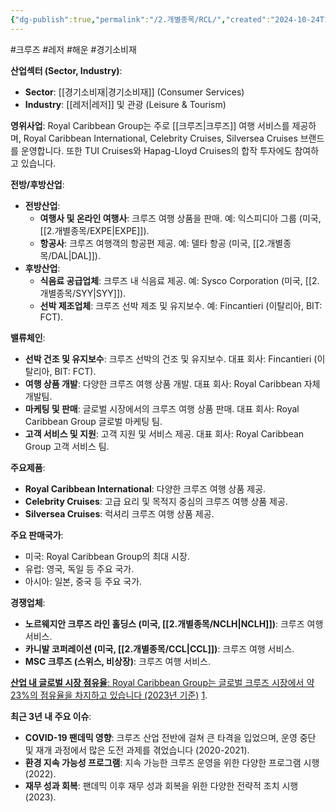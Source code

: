 ```yaml
---
{"dg-publish":true,"permalink":"/2.개별종목/RCL/","created":"2024-10-24T10:31:19.583+09:00","updated":"2025-06-03T20:06:00.904+09:00"}
---
```


#크루즈 #레저 #해운 #경기소비재 

**산업섹터 (Sector, Industry)**:

- **Sector**: [[경기소비재\|경기소비재]] (Consumer Services)
- **Industry**: [[레저\|레저]] 및 관광 (Leisure & Tourism)

**영위사업**: Royal Caribbean Group는 주로 [[크루즈\|크루즈]] 여행 서비스를 제공하며, Royal Caribbean International, Celebrity Cruises, Silversea Cruises 브랜드를 운영합니다. 또한 TUI Cruises와 Hapag-Lloyd Cruises의 합작 투자에도 참여하고 있습니다.

**전방/후방산업**:

- **전방산업**:
    - **여행사 및 온라인 여행사**: 크루즈 여행 상품을 판매. 예: 익스피디아 그룹 (미국, [[2.개별종목/EXPE\|EXPE]]).
    - **항공사**: 크루즈 여행객의 항공편 제공. 예: 델타 항공 (미국, [[2.개별종목/DAL\|DAL]]).
- **후방산업**:
    - **식음료 공급업체**: 크루즈 내 식음료 제공. 예: Sysco Corporation (미국, [[2.개별종목/SYY\|SYY]]).
    - **선박 제조업체**: 크루즈 선박 제조 및 유지보수. 예: Fincantieri (이탈리아, BIT: FCT).

**밸류체인**:

- **선박 건조 및 유지보수**: 크루즈 선박의 건조 및 유지보수. 대표 회사: Fincantieri (이탈리아, BIT: FCT).
- **여행 상품 개발**: 다양한 크루즈 여행 상품 개발. 대표 회사: Royal Caribbean 자체 개발팀.
- **마케팅 및 판매**: 글로벌 시장에서의 크루즈 여행 상품 판매. 대표 회사: Royal Caribbean Group 글로벌 마케팅 팀.
- **고객 서비스 및 지원**: 고객 지원 및 서비스 제공. 대표 회사: Royal Caribbean Group 고객 서비스 팀.

**주요제품**:

- **Royal Caribbean International**: 다양한 크루즈 여행 상품 제공.
- **Celebrity Cruises**: 고급 요리 및 목적지 중심의 크루즈 여행 상품 제공.
- **Silversea Cruises**: 럭셔리 크루즈 여행 상품 제공.

**주요 판매국가**:

- 미국: Royal Caribbean Group의 최대 시장.
- 유럽: 영국, 독일 등 주요 국가.
- 아시아: 일본, 중국 등 주요 국가.

**경쟁업체**:

- **노르웨지안 크루즈 라인 홀딩스 (미국, [[2.개별종목/NCLH\|NCLH]])**: 크루즈 여행 서비스.
- **카니발 코퍼레이션 (미국, [[2.개별종목/CCL\|CCL]])**: 크루즈 여행 서비스.
- **MSC 크루즈 (스위스, 비상장)**: 크루즈 여행 서비스.

[**산업 내 글로벌 시장 점유율**: Royal Caribbean Group는 글로벌 크루즈 시장에서 약 23%의 점유율을 차지하고 있습니다 (2023년 기준)](https://www.royalcaribbeangroup.com/about/) [1](https://www.royalcaribbeangroup.com/about/).

**최근 3년 내 주요 이슈**:

- **COVID-19 팬데믹 영향**: 크루즈 산업 전반에 걸쳐 큰 타격을 입었으며, 운영 중단 및 재개 과정에서 많은 도전 과제를 겪었습니다 (2020-2021).
- **환경 지속 가능성 프로그램**: 지속 가능한 크루즈 운영을 위한 다양한 프로그램 시행 (2022).
- **재무 성과 회복**: 팬데믹 이후 재무 성과 회복을 위한 다양한 전략적 조치 시행 (2023).